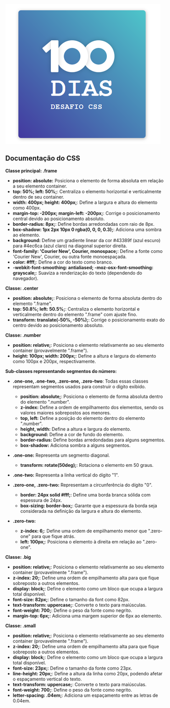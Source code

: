 <img src='./img/100dias.png'>

## Documentação do CSS

**Classe principal: .frame**

* **position: absolute:** Posiciona o elemento de forma absoluta em relação a seu elemento container.
* **top: 50%; left: 50%;**: Centraliza o elemento horizontal e verticalmente dentro de seu container.
* **width: 400px; height: 400px;**: Define a largura e altura do elemento como 400px.
* **margin-top: -200px; margin-left: -200px;**: Corrige o posicionamento central devido ao posicionamento absoluto.
* **border-radius: 8px;**: Define bordas arredondadas com raio de 8px.
* **box-shadow: 1px 2px 10px 0 rgba(0, 0, 0, 0.3);**: Adiciona uma sombra ao elemento.
* **background:** Define um gradiente linear da cor #43389f (azul escuro) para #4ec6ca (azul claro) na diagonal superior direita.
* **font-family: 'Courier New', Courier, monospace;**: Define a fonte como 'Courier New', Courier, ou outra fonte monoespaçada.
* **color: #fff;**: Define a cor do texto como branco.
* **-webkit-font-smoothing: antialiased; -moz-osx-font-smoothing: grayscale;**: Suaviza a renderização do texto (dependendo do navegador).

**Classe: .center**

* **position: absolute;**: Posiciona o elemento de forma absoluta dentro do elemento ".frame".
* **top: 50.8%; left: 50.5%;**: Centraliza o elemento horizontal e verticalmente dentro do elemento ".frame" com ajuste fino.
* **transform: translate(-50%, -50%);**: Corrige o posicionamento exato do centro devido ao posicionamento absoluto. 

**Classe: .number**

* **position: relative;**: Posiciona o elemento relativamente ao seu elemento container (provavelmente ".frame").
* **height: 100px; width: 200px;**: Define a altura e largura do elemento como 100px e 200px, respectivamente.

**Sub-classes representando segmentos do número:** 

* **.one-one, .one-two, .zero-one, .zero-two**: Todas essas classes representam segmentos usados para construir o dígito exibido.
    * **position: absolute;**: Posiciona o elemento de forma absoluta dentro do elemento ".number".
    * **z-index:** Define a ordem de empilhamento dos elementos, sendo os valores maiores sobrepostos aos menores. 
    * **top, left:** Define a posição do elemento dentro do elemento ".number".
    * **height, width:** Define a altura e largura do elemento.
    * **background:** Define a cor de fundo do elemento.
    * **border-radius:** Define bordas arredondadas para alguns segmentos.
    * **box-shadow:** Adiciona sombra a alguns segmentos.

* **.one-one:** Representa um segmento diagonal.
    * **transform: rotate(50deg);**: Rotaciona o elemento em 50 graus.

* **.one-two:** Representa a linha vertical do dígito "1".

* **.zero-one, .zero-two:** Representam a circunferência do dígito "0".
    * **border: 24px solid #fff;**: Define uma borda branca sólida com espessura de 24px.
    * **box-sizing: border-box;**: Garante que a espessura da borda seja considerada na definição da largura e altura do elemento.

* **.zero-two:** 
    * **z-index: 6;**: Define uma ordem de empilhamento menor que ".zero-one" para que fique atrás.
    * **left: 100px;**: Posiciona o elemento à direita em relação ao ".zero-one".

**Classe: .big**

* **position: relative;**: Posiciona o elemento relativamente ao seu elemento container (provavelmente ".frame").
* **z-index: 20;**: Define uma ordem de empilhamento alta para que fique sobreposto a outros elementos.
* **display: block;**: Define o elemento como um bloco que ocupa a largura total disponível.
* **font-size: 82px;**: Define o tamanho da font como 82px.
* **text-transform: uppercase;**: Converte o texto para maiúsculas.
* **font-weight: 700;**: Define o peso da fonte como negrito.
* **margin-top: 6px;**: Adiciona uma margem superior de 6px ao elemento.

**Classe: .small**

* **position: relative;**: Posiciona o elemento relativamente ao seu elemento container (provavelmente ".frame").
* **z-index: 20;**: Define uma ordem de empilhamento alta para que fique sobreposto a outros elementos.
* **display: block;**: Define o elemento como um bloco que ocupa a largura total disponível.
* **font-size: 23px;**: Define o tamanho da fonte como 23px.
* **line-height: 20px;**: Define a altura da linha como 20px, podendo afetar o espaçamento vertical do texto.
* **text-transform: uppercase;**: Converte o texto para maiúsculas.
* **font-weight: 700;**: Define o peso da fonte como negrito.
* **letter-spacing: .04em;**: Adiciona um espaçamento entre as letras de 0.04em.
